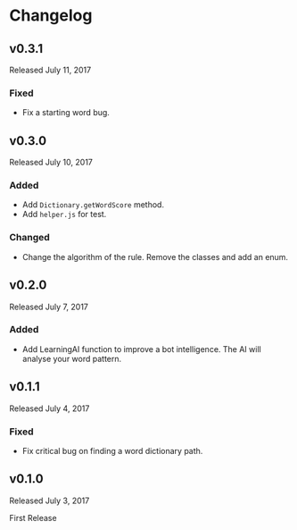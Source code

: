 # Changelog

## v0.3.1
Released July 11, 2017

### Fixed
- Fix a starting word bug.

## v0.3.0
Released July 10, 2017

### Added
- Add `Dictionary.getWordScore` method.
- Add `helper.js` for test.

### Changed
- Change the algorithm of the rule. Remove the classes and add an enum.

## v0.2.0
Released July 7, 2017

### Added
- Add LearningAI function to improve a bot intelligence. The AI will analyse your word pattern.

## v0.1.1
Released July 4, 2017

### Fixed
- Fix critical bug on finding a word dictionary path.

## v0.1.0
Released July 3, 2017

First Release